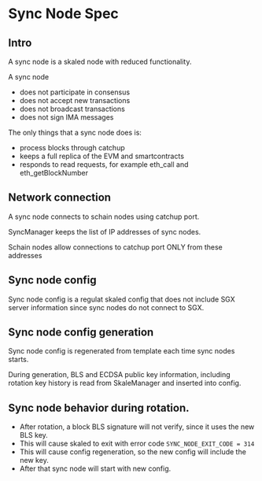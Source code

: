 # Sync Node Spec


## Intro

A sync node is a skaled node with reduced functionality.

A sync node 

* does not participate in consensus
* does not accept new transactions
* does not broadcast transactions
* does not sign IMA messages

The only things that a sync node does is:

* process blocks through catchup
* keeps a full replica of the EVM and smartcontracts
* responds to read requests, for example eth_call and eth_getBlockNumber


## Network connection

A sync node connects to schain nodes using catchup port.

SyncManager keeps the list of IP addresses of sync nodes.

Schain nodes allow connections to catchup port ONLY from these
addresses

## Sync node config

Sync node config is a regulat skaled config that
does not include SGX server information since
sync nodes do not connect to SGX.

## Sync node config generation

Sync node config is regenerated from template each time 
sync nodes starts.

During generation, BLS and ECDSA public key information,
including rotation key history
is read from SkaleManager and inserted into config.

## Sync node behavior during rotation.

* After rotation, a block BLS signature will not verify,
since it uses the new BLS key. 
* This will cause skaled to
exit with error code ```SYNC_NODE_EXIT_CODE = 314```
* This will cause config regeneration, so the new config 
will include the new key. 
* After that sync node will start with new config.









